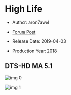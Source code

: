 # High Life

* Author: aron7awol

* [Forum Post](https://www.avsforum.com/threads/bass-eq-for-filtered-movies.2995212/post-57943514)

* Release Date: 2019-04-03
* Production Year: 2018

## DTS-HD MA 5.1

![img 0](https://i.imgur.com/lHm0Uva.jpg)

![img 1](https://i.imgur.com/ikrR1zV.jpg)


